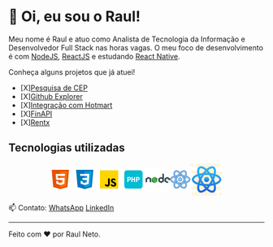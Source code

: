 # :wave: Oi, eu sou o Raul!

Meu nome é Raul e atuo como Analista de Tecnologia da Informação e Desenvolvedor Full Stack nas horas vagas.
O meu foco de desenvolvimento é com [NodeJS](https://nodejs.org/en/), [ReactJS](https://pt-br.reactjs.org/) e estudando [React Native](https://reactnative.dev/).

Conheça alguns projetos que já atuei!

- [X][Pesquisa de CEP](https://github.com/raulneto90/find-address-by-cep)
- [X][Github Explorer](https://github.com/raulneto90/github-explorer)
- [X][Integração com Hotmart](https://github.com/raulneto90/hotmart-sales-api)
- [X][FinAPI](https://github.com/raulneto90/ignite-finapi)
- [X][Rentx](https://github.com/raulneto90/ignite-nodejs-rentalx)

## Tecnologias utilizadas

<div style="display: flex; align-items:center; justify-content: center; max-width: 500px">
  <img src="https://github.com/raulneto90/raulneto90/blob/main/icons8-html-5-48.png" alt="HTML 5"/>
  <img src="https://github.com/raulneto90/raulneto90/blob/main/icons8-css3-48.png" alt="CSS 3"/>
  <img src="https://github.com/raulneto90/raulneto90/blob/main/javascript.png" alt="Javascript"/>
  <img src="https://github.com/raulneto90/raulneto90/blob/main/icons8-php-48.png" alt="PHP"/>
  <img src="https://github.com/raulneto90/raulneto90/blob/main/icons8-nodejs-48.png" alt="NodeJS"/>
  <img src="https://github.com/raulneto90/raulneto90/blob/main/icons8-react-40.png" alt="ReactJS"/>
  <img src="https://github.com/raulneto90/raulneto90/blob/main/icons8-react-native-64.png" alt="React Native"/>
</div>

📫 Contato:
[WhatsApp](18981126127)
[LinkedIn](https://www.linkedin.com/in/raul-neto-777bb988/)

---
Feito com ❤️ por Raul Neto.
